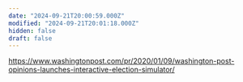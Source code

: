 ```yaml
---
date: "2024-09-21T20:00:59.000Z"
modified: "2024-09-21T20:01:18.000Z"
hidden: false
draft: false
---
```

<https://www.washingtonpost.com/pr/2020/01/09/washington-post-opinions-launches-interactive-election-simulator/>